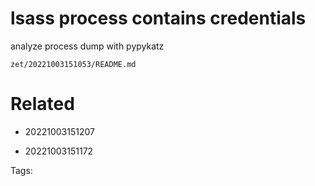 # lsass process contains credentials
analyze process dump with pypykatz

` zet/20221003151053/README.md `

# Related

- 20221003151207

- 20221003151172


Tags:

    
